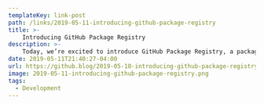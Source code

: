 ```yaml
---
templateKey: link-post
path: /links/2019-05-11-introducing-github-package-registry
title: >-
    Introducing GitHub Package Registry
description: >-
    Today, we’re excited to introduce GitHub Package Registry, a package management service that makes it easy to publish public or private packages next to your source code. GitHub Package Registry is fully integrated with GitHub, so you can use the same search, browsing, and management tools to find and publish packages as you do for your repositories. 
date: 2019-05-11T21:40:27-04:00
url: https://github.blog/2019-05-10-introducing-github-package-registry/
image: 2019-05-11-introducing-github-package-registry.png
tags:
  - Development
---
```

